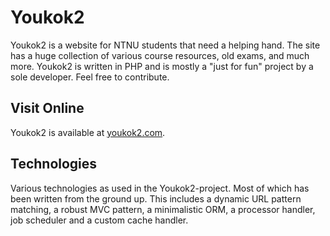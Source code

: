 # Youkok2

Youkok2 is a website for NTNU students that need a helping hand. The site has a huge collection of various course resources, old exams, and much more. Youkok2 is written in PHP and is mostly a "just for fun" project by a sole developer. Feel free to contribute.

## Visit Online

Youkok2 is available at [youkok2.com](http://youkok2.com).

## Technologies

Various technologies as used in the Youkok2-project. Most of which has been written from the ground up. This includes a dynamic URL pattern matching, a robust MVC pattern, a minimalistic ORM, a processor handler, job scheduler and a custom cache handler.
